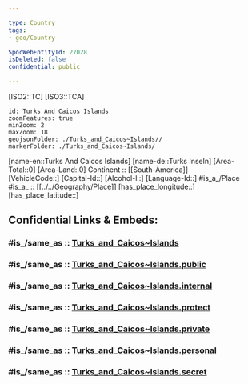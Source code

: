 ```yaml
---

type: Country
tags:
- geo/Country

SpocWebEntityId: 27028
isDeleted: false
confidential: public

---
```

[ISO2::TC] 
[ISO3::TCA] 

```leaflet
id: Turks And Caicos Islands
zoomFeatures: true 
minZoom: 2 
maxZoom: 18
geojsonFolder: ./Turks_and_Caicos~Islands//
markerFolder: ./Turks_and_Caicos~Islands/
```

[name-en::Turks And Caicos Islands] 
[name-de::Turks Inseln] 
[Area-Total::0] 
[Area-Land::0] 
Continent :: [[South-America]]  
[VehicleCode::] 
[Capital-Id::] 
[Alcohol-l::] 
[Language-Id::] 
#is_a_/Place  
#is_a_ :: [[../../Geography/Place]] 
[has_place_longitude::] 
[has_place_latitude::] 


## Confidential Links & Embeds: 

### #is_/same_as :: [Turks_and_Caicos~Islands](/_Standards/Earth/Continent/America~Caribbean/Turks_and_Caicos~Islands.md) 

### #is_/same_as :: [Turks_and_Caicos~Islands.public](/_public/Earth/Continent/America~Caribbean/Turks_and_Caicos~Islands.public.md) 

### #is_/same_as :: [Turks_and_Caicos~Islands.internal](/_internal/Earth/Continent/America~Caribbean/Turks_and_Caicos~Islands.internal.md) 

### #is_/same_as :: [Turks_and_Caicos~Islands.protect](/_protect/Earth/Continent/America~Caribbean/Turks_and_Caicos~Islands.protect.md) 

### #is_/same_as :: [Turks_and_Caicos~Islands.private](/_private/Earth/Continent/America~Caribbean/Turks_and_Caicos~Islands.private.md) 

### #is_/same_as :: [Turks_and_Caicos~Islands.personal](/_personal/Earth/Continent/America~Caribbean/Turks_and_Caicos~Islands.personal.md) 

### #is_/same_as :: [Turks_and_Caicos~Islands.secret](/_secret/Earth/Continent/America~Caribbean/Turks_and_Caicos~Islands.secret.md)

